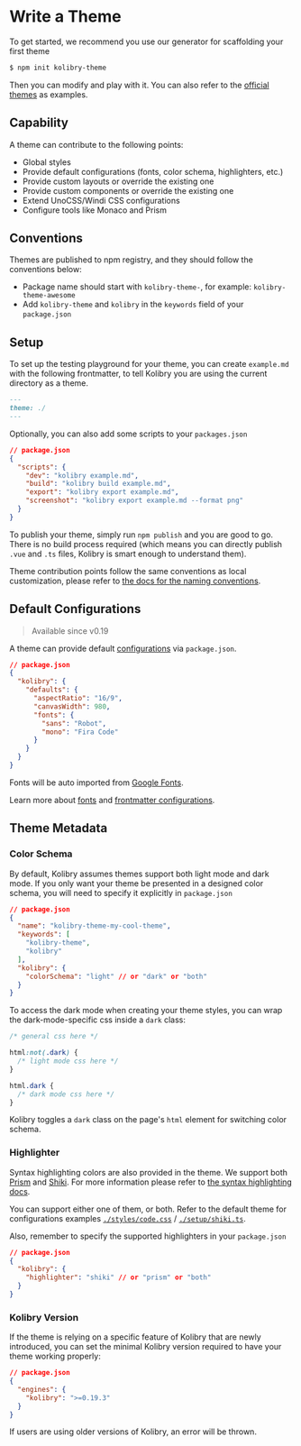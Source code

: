 # Write a Theme

To get started, we recommend you use our generator for scaffolding your first theme

```bash
$ npm init kolibry-theme
```

Then you can modify and play with it. You can also refer to the [official themes](/themes/gallery) as examples.

## Capability

A theme can contribute to the following points:

- Global styles
- Provide default configurations (fonts, color schema, highlighters, etc.)
- Provide custom layouts or override the existing one
- Provide custom components or override the existing one
- Extend UnoCSS/Windi CSS configurations
- Configure tools like Monaco and Prism

## Conventions

Themes are published to npm registry, and they should follow the conventions below:

- Package name should start with `kolibry-theme-`, for example: `kolibry-theme-awesome`
- Add `kolibry-theme` and `kolibry` in the `keywords` field of your `package.json`

## Setup

To set up the testing playground for your theme, you can create `example.md` with the following frontmatter, to tell Kolibry you are using the current directory as a theme.

```md
---
theme: ./
---
```

Optionally, you can also add some scripts to your `packages.json`

```json
// package.json
{
  "scripts": {
    "dev": "kolibry example.md",
    "build": "kolibry build example.md",
    "export": "kolibry export example.md",
    "screenshot": "kolibry export example.md --format png"
  }
}
```

To publish your theme, simply run `npm publish` and you are good to go. There is no build process required (which means you can directly publish `.vue` and `.ts` files, Kolibry is smart enough to understand them).

Theme contribution points follow the same conventions as local customization, please refer to [the docs for the naming conventions](/custom/). 

## Default Configurations

> Available since v0.19

A theme can provide default [configurations](/custom/#frontmatter-configures) via `package.json`.

```json
// package.json
{
  "kolibry": {
    "defaults": {
      "aspectRatio": "16/9",
      "canvasWidth": 980,
      "fonts": {
        "sans": "Robot",
        "mono": "Fira Code"
      }
    }
  }
}
```

Fonts will be auto imported from [Google Fonts](https://fonts.google.com/).

Learn more about [fonts](/custom/fonts) and [frontmatter configurations](/custom/#frontmatter-configures).

## Theme Metadata

### Color Schema

By default, Kolibry assumes themes support both light mode and dark mode. If you only want your theme be presented in a designed color schema, you will need to specify it explicitly in `package.json`

```json
// package.json
{
  "name": "kolibry-theme-my-cool-theme",
  "keywords": [
    "kolibry-theme",
    "kolibry"
  ],
  "kolibry": {
    "colorSchema": "light" // or "dark" or "both"
  }
}
```

To access the dark mode when creating your theme styles, you can wrap the dark-mode-specific css inside a `dark` class:

```css
/* general css here */

html:not(.dark) {
  /* light mode css here */
}

html.dark {
  /* dark mode css here */
}
```

Kolibry toggles a `dark` class on the page's `html` element for switching color schema.

### Highlighter

Syntax highlighting colors are also provided in the theme. We support both [Prism](https://prismjs.com/) and [Shiki](https://github.com/shikijs/shiki). For more information please refer to [the syntax highlighting docs](/custom/highlighters).

You can support either one of them, or both. Refer to the default theme for configurations examples [`./styles/code.css`](https://github.com/kolibryjs/kolibry/blob/main/packages/create-theme/template/styles/code.css) / [`./setup/shiki.ts`](https://github.com/kolibryjs/kolibry/blob/main/packages/create-theme/template/setup/shiki.ts).

Also, remember to specify the supported highlighters in your `package.json`

```json
// package.json
{
  "kolibry": {
    "highlighter": "shiki" // or "prism" or "both"
  }
}
```

### Kolibry Version

If the theme is relying on a specific feature of Kolibry that are newly introduced, you can set the minimal Kolibry version required to have your theme working properly:

```json
// package.json
{
  "engines": {
    "kolibry": ">=0.19.3"
  }
}
```

If users are using older versions of Kolibry, an error will be thrown.
